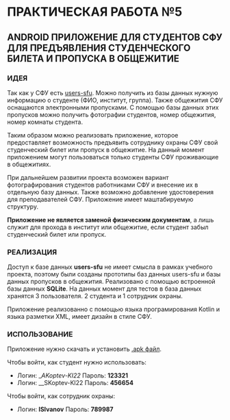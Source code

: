 # ПРАКТИЧЕСКАЯ РАБОТА №5

## ANDROID ПРИЛОЖЕНИЕ ДЛЯ СТУДЕНТОВ СФУ ДЛЯ ПРЕДЪЯВЛЕНИЯ СТУДЕНЧЕСКОГО БИЛЕТА И ПРОПУСКА В ОБЩЕЖИТИЕ

### ИДЕЯ

Так как у СФУ есть [users-sfu](https://users.sfu-kras.ru/ "USERS-SFU"). Можно получить из базы данных нужную информацию о студенте (ФИО, институт, группа). Также общежития СФУ оснащаются электронными пропусками. С помощью базы данных этих пропусков можно получить фотографии студентов, номер общежития, номер комнаты студента.

Таким образом можно реализовать приложение, которое предоставляет возможность предъявить сотруднику охраны СФУ свой студенческий билет или пропуск в общежитие. На данный момент приложением могут пользоваться только студенты СФУ проживающие в общежитиях.

При дальнейшем развитии проекта возможен вариант фотографирования студентов работниками СФУ и внесение их в отдельную базу данных. Также возможно добавление удостоверения для преподавателей СФУ. Приложение имеет маштабируемую структуру.

__Приложение не является заменой физическим документам__, а лишь служит для прохода в институт или общежитие, если студент забыл студенческий билет или пропуск.

### РЕАЛИЗАЦИЯ
Доступ к базе данных __users-sfu__ не имеет смысла в рамках учебного проекта, поэтому были созданы прототипы баз данных users-sfu и базы данных пропусков в общежития. Реализовано с помощью встроенной базы данных __SQLite__. На данных момент для тестов в база данных хранятся 3 пользователя. 2 студента и 1 сотрудник охраны.

Приложение реализованно с помощью языка програмирования Kotlin и языка разметки XML, имеет дизайн в стиле СФУ.

### ИСПОЛЬЗОВАНИЕ

Приложение нужно скачать и установить [.apk файл](https://disk.yandex.ru/d/PixYpnAxgcdVTw "Приложение").

Чтобы войти, как студент нужно использовать:
* Логин: __AKoptev-KI22_ Пароль: __123321__
* Логин: __SKoptev-KI22 Пароль: __456654__

Чтобы войти, как сотрудник охраны:
* Логин: __ISIvanov__ Пароль: __789987__
